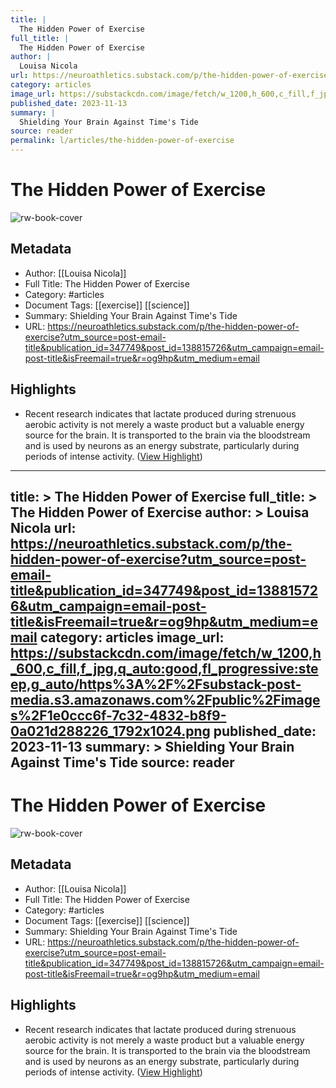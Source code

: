 ```yaml
---
title: |
  The Hidden Power of Exercise
full_title: |
  The Hidden Power of Exercise
author: |
  Louisa Nicola
url: https://neuroathletics.substack.com/p/the-hidden-power-of-exercise?utm_source=post-email-title&publication_id=347749&post_id=138815726&utm_campaign=email-post-title&isFreemail=true&r=og9hp&utm_medium=email
category: articles
image_url: https://substackcdn.com/image/fetch/w_1200,h_600,c_fill,f_jpg,q_auto:good,fl_progressive:steep,g_auto/https%3A%2F%2Fsubstack-post-media.s3.amazonaws.com%2Fpublic%2Fimages%2F1e0ccc6f-7c32-4832-b8f9-0a021d288226_1792x1024.png
published_date: 2023-11-13
summary: |
  Shielding Your Brain Against Time's Tide
source: reader
permalink: l/articles/the-hidden-power-of-exercise
---
```

# The Hidden Power of Exercise

![rw-book-cover](https://substackcdn.com/image/fetch/w_1200,h_600,c_fill,f_jpg,q_auto:good,fl_progressive:steep,g_auto/https%3A%2F%2Fsubstack-post-media.s3.amazonaws.com%2Fpublic%2Fimages%2F1e0ccc6f-7c32-4832-b8f9-0a021d288226_1792x1024.png)

## Metadata
- Author: [[Louisa Nicola]]
- Full Title: The Hidden Power of Exercise
- Category: #articles
- Document Tags: [[exercise]] [[science]] 
- Summary: Shielding Your Brain Against Time's Tide
- URL: https://neuroathletics.substack.com/p/the-hidden-power-of-exercise?utm_source=post-email-title&publication_id=347749&post_id=138815726&utm_campaign=email-post-title&isFreemail=true&r=og9hp&utm_medium=email

## Highlights
- Recent research indicates that lactate produced during strenuous aerobic activity is not merely a waste product but a valuable energy source for the brain. It is transported to the brain via the bloodstream and is used by neurons as an energy substrate, particularly during periods of intense activity. ([View Highlight](https://read.readwise.io/read/01hfvbswy1q6g4nrg21sj79wp2))


---
title: >
  The Hidden Power of Exercise
full_title: >
  The Hidden Power of Exercise
author: >
  Louisa Nicola
url: https://neuroathletics.substack.com/p/the-hidden-power-of-exercise?utm_source=post-email-title&publication_id=347749&post_id=138815726&utm_campaign=email-post-title&isFreemail=true&r=og9hp&utm_medium=email
category: articles
image_url: https://substackcdn.com/image/fetch/w_1200,h_600,c_fill,f_jpg,q_auto:good,fl_progressive:steep,g_auto/https%3A%2F%2Fsubstack-post-media.s3.amazonaws.com%2Fpublic%2Fimages%2F1e0ccc6f-7c32-4832-b8f9-0a021d288226_1792x1024.png
published_date: 2023-11-13
summary: >
  Shielding Your Brain Against Time's Tide
source: reader
---
# The Hidden Power of Exercise

![rw-book-cover](https://substackcdn.com/image/fetch/w_1200,h_600,c_fill,f_jpg,q_auto:good,fl_progressive:steep,g_auto/https%3A%2F%2Fsubstack-post-media.s3.amazonaws.com%2Fpublic%2Fimages%2F1e0ccc6f-7c32-4832-b8f9-0a021d288226_1792x1024.png)

## Metadata
- Author: [[Louisa Nicola]]
- Full Title: The Hidden Power of Exercise
- Category: #articles
- Document Tags: [[exercise]] [[science]] 
- Summary: Shielding Your Brain Against Time's Tide
- URL: https://neuroathletics.substack.com/p/the-hidden-power-of-exercise?utm_source=post-email-title&publication_id=347749&post_id=138815726&utm_campaign=email-post-title&isFreemail=true&r=og9hp&utm_medium=email

## Highlights
- Recent research indicates that lactate produced during strenuous aerobic activity is not merely a waste product but a valuable energy source for the brain. It is transported to the brain via the bloodstream and is used by neurons as an energy substrate, particularly during periods of intense activity. ([View Highlight](https://read.readwise.io/read/01hfvbswy1q6g4nrg21sj79wp2))


